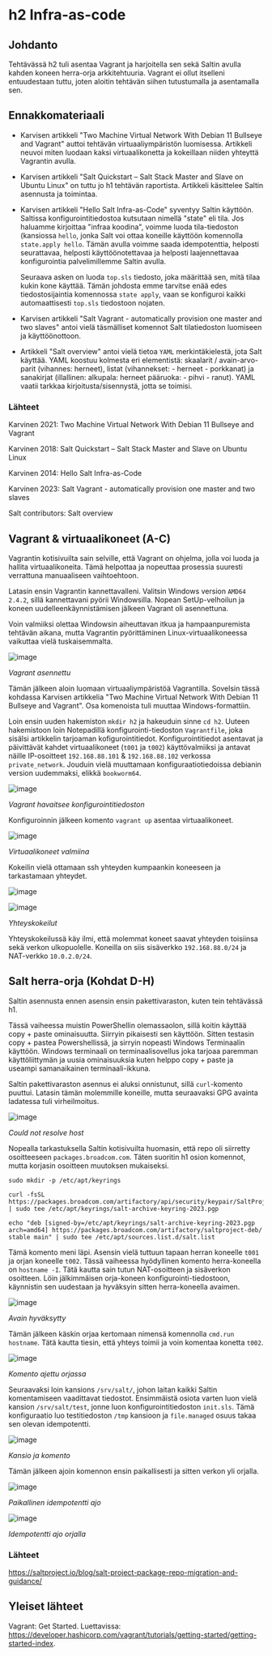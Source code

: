 # h2 Infra-as-code

## Johdanto

Tehtävässä h2 tuli asentaa Vagrant ja harjoitella sen sekä Saltin avulla kahden koneen herra-orja arkkitehtuuria. Vagrant ei ollut itselleni entuudestaan tuttu, joten aloitin tehtävän siihen tutustumalla ja asentamalla sen.

## Ennakkomateriaali

- Karvisen artikkeli "Two Machine Virtual Network With Debian 11 Bullseye and Vagrant" auttoi tehtävän virtuaaliympäristön luomisessa. Artikkeli neuvoi miten luodaan kaksi virtuaalikonetta ja kokeillaan niiden yhteyttä Vagrantin avulla.

- Karvisen artikkeli "Salt Quickstart – Salt Stack Master and Slave on Ubuntu Linux" on tuttu jo h1 tehtävän raportista. Artikkeli käsittelee Saltin asennusta ja toimintaa.

- Karvisen artikkeli "Hello Salt Infra-as-Code" syventyy Saltin käyttöön. Saltissa konfigurointitiedostoa kutsutaan nimellä "state" eli tila. Jos haluamme kirjoittaa "infraa koodina", voimme luoda tila-tiedoston (kansiossa `hello`, jonka Salt voi ottaa koneille käyttöön komennolla `state.apply hello`. Tämän avulla voimme saada idempotenttia, helposti seurattavaa, helposti käyttöönotettavaa ja helposti laajennettavaa konfigurointia palvelimillemme Saltin avulla.

  Seuraava asken on luoda `top.sls` tiedosto, joka määrittää sen, mitä tilaa kukin kone käyttää. Tämän johdosta emme tarvitse enää edes tiedostosijaintia komennossa `state apply`, vaan se konfiguroi kaikki automaattisesti `top.sls` tiedostoon nojaten.

- Karvisen artikkeli "Salt Vagrant - automatically provision one master and two slaves" antoi vielä täsmälliset komennot Salt tilatiedoston luomiseen ja käyttöönottoon.

- Artikkeli "Salt overview" antoi vielä tietoa `YAML` merkintäkielestä, jota Salt käyttää. YAML koostuu kolmesta eri elementistä: skaalarit / avain-arvo-parit (vihannes: herneet), listat (vihannekset: - herneet - porkkanat) ja sanakirjat (illallinen: alkupala: herneet pääruoka: - pihvi - ranut). YAML vaatii tarkkaa kirjoitusta/sisennystä, jotta se toimisi.

### Lähteet

Karvinen 2021: Two Machine Virtual Network With Debian 11 Bullseye and Vagrant

Karvinen 2018: Salt Quickstart – Salt Stack Master and Slave on Ubuntu Linux

Karvinen 2014: Hello Salt Infra-as-Code

Karvinen 2023: Salt Vagrant - automatically provision one master and two slaves

Salt contributors: Salt overview

## Vagrant & virtuaalikoneet (A-C)

Vagrantin kotisivuilta sain selville, että Vagrant on ohjelma, jolla voi luoda ja hallita virtuaalikoneita. Tämä helpottaa ja nopeuttaa prosessia suuresti verrattuna manuaaliseen vaihtoehtoon. 

Latasin ensin Vagrantin kannettavalleni. Valitsin Windows version `AMD64 2.4.2`, sillä kannettavani pyörii Windowsilla. Nopean SetUp-velhoilun ja koneen uudelleenkäynnistämisen jälkeen Vagrant oli asennettuna. 

Voin valmiiksi olettaa Windowsin aiheuttavan itkua ja hampaanpuremista tehtävän aikana, mutta Vagrantin pyörittäminen Linux-virtuaalikoneessa vaikuttaa vielä tuskaisemmalta.

![image](https://github.com/user-attachments/assets/fea407a8-5821-4e74-b70c-d5b9643ff882)

_Vagrant asennettu_

Tämän jälkeen aloin luomaan virtuaaliympäristöä Vagrantilla. Sovelsin tässä kohdassa Karvisen artikkelia "Two Machine Virtual Network With Debian 11 Bullseye and Vagrant". Osa komenoista tuli muuttaa Windows-formattiin.

Loin ensin uuden hakemiston `mkdir h2` ja hakeuduin sinne `cd h2`. Uuteen hakemistoon loin Notepadillä konfigurointi-tiedoston `Vagrantfile`, joka sisälsi artikkelin tarjoaman kofigurointitiedot. Konfigurointitiedot asentavat ja päivittävät kahdet virtuaalikoneet (`t001` ja `t002`) käyttövalmiiksi ja antavat näille IP-osoitteet `192.168.88.101` & `192.168.88.102` verkossa `private_network`. Jouduin vielä muuttamaan konfiguraatiotiedoissa debianin version uudemmaksi, elikkä `bookworm64`.

![image](https://github.com/user-attachments/assets/7fc3c1a7-3b9e-4c66-a023-c78c3d93b89b)

_Vagrant havaitsee konfigurointitiedoston_

Konfiguroinnin jälkeen komento `vagrant up` asentaa virtuaalikoneet.

![image](https://github.com/user-attachments/assets/dc2af9a9-e88f-4ebe-81de-a19fd904c116)

_Virtuaalikoneet valmiina_

Kokeilin vielä ottamaan ssh yhteyden kumpaankin koneeseen ja tarkastamaan yhteydet.

![image](https://github.com/user-attachments/assets/411859b9-8dd7-4d28-842b-823d66a1f102)

![image](https://github.com/user-attachments/assets/003939e0-5aa2-4a1f-b324-a6fa7904be7b)

_Yhteyskokeilut_

Yhteyskokeilussä käy ilmi, että molemmat koneet saavat yhteyden toisiinsa sekä verkon ulkopuolelle. Koneilla on siis sisäverkko `192.168.88.0/24` ja NAT-verkko `10.0.2.0/24`.

## Salt herra-orja (Kohdat D-H)

Saltin asennusta ennen asensin ensin pakettivaraston, kuten tein tehtävässä h1. 

Tässä vaiheessa muistin PowerShellin olemassaolon, sillä koitin käyttää copy + paste ominaisuutta. Siirryin pikaisesti sen käyttöön. Sitten testasin copy + pastea Powershellissä, ja sirryin nopeasti Windows Terminaalin käyttöön. Windows terminaali on terminaalisovellus joka tarjoaa paremman käyttöliittymän ja uusia ominaisuuksia kuten helppo copy + paste ja useampi samanaikainen terminaali-ikkuna.

Saltin pakettivaraston asennus ei aluksi onnistunut, sillä `curl`-komento puuttui. Latasin tämän molemmille koneille, mutta seuraavaksi GPG avainta ladatessa tuli virheilmoitus.

![image](https://github.com/user-attachments/assets/4fe0f789-6ab9-4afb-967a-23f5a33bdd12)

_Could not resolve host_

Nopealla tarkastuksella Saltin kotisivuilta huomasin, että repo oli siirretty osoitteeseen `packages.broadcom.com`. Täten suoritin h1 osion komennot, mutta korjasin osoitteen muutoksen mukaiseksi.

```
sudo mkdir -p /etc/apt/keyrings

curl -fsSL https://packages.broadcom.com/artifactory/api/security/keypair/SaltProjectKey/public | sudo tee /etc/apt/keyrings/salt-archive-keyring-2023.pgp

echo "deb [signed-by=/etc/apt/keyrings/salt-archive-keyring-2023.pgp arch=amd64] https://packages.broadcom.com/artifactory/saltproject-deb/ stable main" | sudo tee /etc/apt/sources.list.d/salt.list
```
Tämä komento meni läpi. Asensin vielä tuttuun tapaan herran koneelle `t001` ja orjan koneelle `t002`. Tässä vaiheessa hyödyllinen komento herra-koneella on `hostname -I`. Tätä kautta sain tutun NAT-osoitteen ja sisäverkon osoitteen. Löin jälkimmäisen orja-koneen konfigurointi-tiedostoon, käynnistin sen uudestaan ja hyväksyin sitten herra-koneella avaimen.

![image](https://github.com/user-attachments/assets/63faaa95-22c3-4866-a196-db392e970fd3)

_Avain hyväksytty_

Tämän jälkeen käskin orjaa kertomaan nimensä komennolla `cmd.run hostname`. Tätä kautta tiesin, että yhteys toimii ja voin komentaa konetta `t002`.

![image](https://github.com/user-attachments/assets/7b838127-22ee-4846-9fc4-056429428a1e)

_Komento ajettu orjassa_

Seuraavaksi loin kansions `/srv/salt/`, johon laitan kaikki Saltin komentamiseen vaadittavat tiedostot. Ensimmäistä osiota varten luon vielä kansion `/srv/salt/test`, jonne luon konfigurointitiedoston `init.sls`. Tämä konfiguraatio luo testitiedoston `/tmp` kansioon ja `file.managed` osuus takaa sen olevan idempotentti.

![image](https://github.com/user-attachments/assets/43171b1c-2db8-4280-8dbf-50c206ce1220)

_Kansio ja komento_

Tämän jälkeen ajoin komennon ensin paikallisesti ja sitten verkon yli orjalla.

![image](https://github.com/user-attachments/assets/e1ec585b-d0d4-4f9d-a415-611d9aaef5b8)

_Paikallinen idempotentti ajo_

![image](https://github.com/user-attachments/assets/7f4b6d70-90b0-4d62-b57c-5ba50ebbcd2b)

_Idempotentti ajo orjalla_



### Lähteet

https://saltproject.io/blog/salt-project-package-repo-migration-and-guidance/

## Yleiset lähteet

Vagrant: Get Started. Luettavissa: https://developer.hashicorp.com/vagrant/tutorials/getting-started/getting-started-index.
